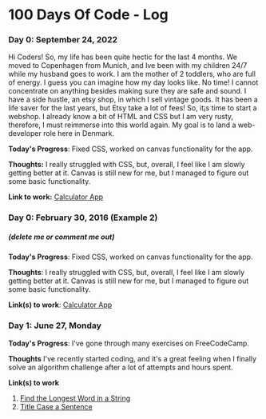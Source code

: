 # 100 Days Of Code - Log

### Day 0: September 24, 2022 

Hi Coders!
So, my life has been quite hectic for the last 4 months. We moved to Copenhagen from Munich, and Ive been with my children 24/7 while my husband goes to work. 
I am the mother of 2 toddlers, who are full of energy. I guess you can imagine how my day looks like. No time! I cannot concentrate on anything besides making sure they are safe and sound. I have a side hustle, an etsy shop, in which I sell vintage goods. It has been a life saver for the last years, but Etsy take a lot of fees!
So, it¡s time to start a webshop. I already know a bit of HTML and CSS but I am very rusty, therefore, I must reimmerse into this world again.
My goal is to land a web-developer role here in Denmark.

**Today's Progress**: Fixed CSS, worked on canvas functionality for the app.

**Thoughts:** I really struggled with CSS, but, overall, I feel like I am slowly getting better at it. Canvas is still new for me, but I managed to figure out some basic functionality.

**Link to work:** [Calculator App](http://www.example.com)

### Day 0: February 30, 2016 (Example 2)
##### (delete me or comment me out)

**Today's Progress**: Fixed CSS, worked on canvas functionality for the app.

**Thoughts**: I really struggled with CSS, but, overall, I feel like I am slowly getting better at it. Canvas is still new for me, but I managed to figure out some basic functionality.

**Link(s) to work**: [Calculator App](http://www.example.com)


### Day 1: June 27, Monday

**Today's Progress**: I've gone through many exercises on FreeCodeCamp.

**Thoughts** I've recently started coding, and it's a great feeling when I finally solve an algorithm challenge after a lot of attempts and hours spent.

**Link(s) to work**
1. [Find the Longest Word in a String](https://www.freecodecamp.com/challenges/find-the-longest-word-in-a-string)
2. [Title Case a Sentence](https://www.freecodecamp.com/challenges/title-case-a-sentence)
